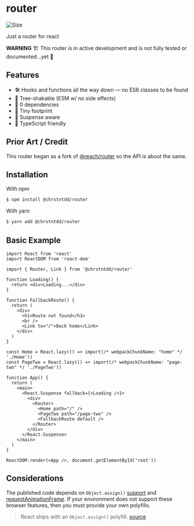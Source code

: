 # router

![Size](https://badgen.net/bundlephobia/minzip/@chrstntdd/router@latest)

Just a router for react

**WARNING** 🏗 This router is in active development and is not fully tested or documented...yet 🚧

## Features

- 🛠 Hooks and functions all the way down — no ES6 classes to be found
- 🌳 Tree-shakable (ESM w/ no side effects)
- 🚫 0 dependencies
- 🐜 Tiny footprint
- 🚟 Suspense aware
- 📘 TypeScript friendly

## Prior Art / Credit

This router began as a fork of [@reach/router](https://github.com/reach/router) so the API is about the same.

## Installation

With npm

```bash
$ npm install @chrstntdd/router
```

With yarn

```bash
$ yarn add @chrstntdd/router
```

## Basic Example

```tsx
import React from 'react'
import ReactDOM from 'react-dom'

import { Router, Link } from '@chrstntdd/router'

function Loading() {
  return <div>Loading...</div>
}

function FallbackRoute() {
  return (
    <div>
      <h1>Route not found</h1>
      <br />
      <Link to="/">Back home</Link>
    </div>
  )
}

const Home = React.lazy(() => import(/* webpackChunkName: "home" */ './Home'))
const PageTwo = React.lazy(() => import(/* webpackChunkName: "page-two" */ './PageTwo'))

function App() {
  return (
    <main>
      <React.Suspense fallback={<Loading />}>
        <div>
          <Router>
            <Home path="/" />
            <PageTwo path="/page-two" />
            <FallbackRoute default />
          </Router>
        </div>
      </React.Suspense>
    </main>
  )
}

ReactDOM.render(<App />, document.getElementById('root'))
```

## Considerations

The published code depends on `Object.assign()` [support](http://kangax.github.io/compat-table/es6/#test-Object_static_methods_Object.assign) and [requestAnimationFrame](https://developer.mozilla.org/en-US/docs/Web/API/window/requestAnimationFrame). If your environment does not support these browser features, then you must provide your own polyfills.

> React ships with an `Object.assign()` polyfill. [source](https://github.com/facebook/react/blob/master/packages/react-dom/package.json#L17)
